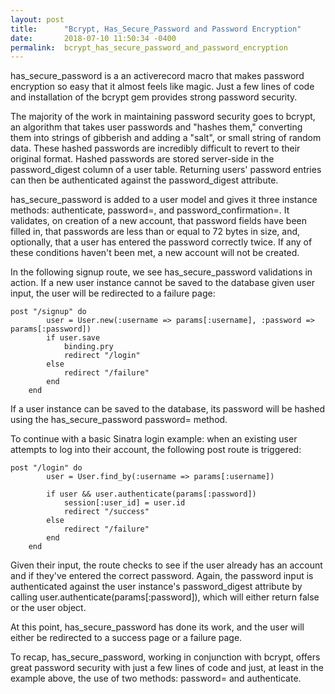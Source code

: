 ```yaml
---
layout: post
title:      "Bcrypt, Has_Secure_Password and Password Encryption"
date:       2018-07-10 11:50:34 -0400
permalink:  bcrypt_has_secure_password_and_password_encryption
---
```




has_secure_password is a an activerecord macro that makes password encryption so easy that it almost feels like magic.  Just a few lines of code and installation of the bcrypt gem provides strong password security.    

The majority of the work in maintaining password security goes to bcrypt, an algorithm that takes user passwords and "hashes them," converting them into strings of gibberish and adding a "salt", or small string of random data.  These hashed passwords are incredibly difficult to revert to their original format.  Hashed passwords are stored server-side in the password_digest column of a user table. Returning users' password entries can then be authenticated against the password_digest attribute.

has_secure_password is added to a user model and gives it three instance methods: authenticate, password=, and password_confirmation=.  It validates, on creation of a new account, that password fields have been filled in, that passwords are less than or equal to 72 bytes in size, and, optionally, that a user has entered the password correctly twice.  If any of these conditions haven't been met, a new account will not be created.

In the following signup route, we see has_secure_password validations in action.  If a new user instance cannot be saved to the database given user input, the user will be redirected to a failure page: 

```
post "/signup" do
		user = User.new(:username => params[:username], :password => params[:password])
		if user.save
			binding.pry
			redirect "/login"
		else
			redirect "/failure"
		end
	end
```

If a user instance can be saved to the database, its password will be hashed using the has_secure_password password= method.

To continue with a basic Sinatra login example: when an existing user attempts to log into their account, the following post route is triggered: 

```
post "/login" do
		user = User.find_by(:username => params[:username])

		if user && user.authenticate(params[:password])
			session[:user_id] = user.id
			redirect "/success"
		else
			redirect "/failure"
		end
	end
```

Given their input, the route checks to see if the user already has an account and if they've entered the correct password.  Again, the password input is authenticated against the user instance's password_digest attribute by calling user.authenticate(params[:password]), which will either return false or the user object. 

At this point, has_secure_password has done its work, and the user will either be redirected to a success page or a failure page.  

To recap, has_secure_password, working in conjunction with bcrypt, offers great password security with just a few lines of code and just, at least in the example above, the use of two methods: password= and authenticate.


